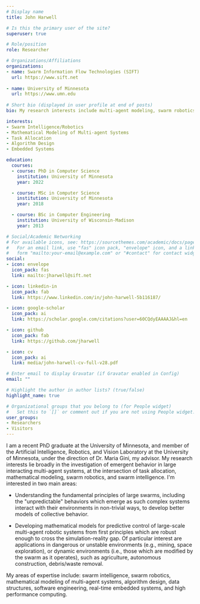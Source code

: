 ```yaml
---
# Display name
title: John Harwell

# Is this the primary user of the site?
superuser: true

# Role/position
role: Researcher

# Organizations/Affiliations
organizations:
- name: Swarm Information Flow Technologies (SIFT)
  url: https://www.sift.net
  
- name: University of Minnesota
  url: https://www.umn.edu
  
# Short bio (displayed in user profile at end of posts)
bio: My research interests include multi-agent modeling, swarm robotics, emergent behaviors, and computational optimization.

interests:
- Swarm Intelligence/Robotics
- Mathematical Modeling of Multi-agent Systems
- Task Allocation
- Algorithm Design
- Embedded Systems

education:
  courses:
  - course: PhD in Computer Science
    institution: University of Minnesota
    year: 2022

  - course: MSc in Computer Science
    institution: University of Minnesota
    year: 2018

  - course: BSc in Computer Engineering
    institution: University of Wisconsin-Madison
    year: 2013

# Social/Academic Networking
# For available icons, see: https://sourcethemes.com/academic/docs/page-builder/#icons
#   For an email link, use "fas" icon pack, "envelope" icon, and a link in the
#   form "mailto:your-email@example.com" or "#contact" for contact widget.
social:
- icon: envelope
  icon_pack: fas
  link: mailto:jharwell@sift.net

- icon: linkedin-in
  icon_pack: fab
  link: https://www.linkedin.com/in/john-harwell-5b116187/

- icon: google-scholar
  icon_pack: ai
  link: https://scholar.google.com/citations?user=60CQdyEAAAAJ&hl=en

- icon: github
  icon_pack: fab
  link: https://github.com/jharwell

- icon: cv
  icon_pack: ai
  link: media/john-harwell-cv-full-v28.pdf

# Enter email to display Gravatar (if Gravatar enabled in Config)
email: ""

# Highlight the author in author lists? (true/false)
highlight_name: true

# Organizational groups that you belong to (for People widget)
#   Set this to `[]` or comment out if you are not using People widget.
user_groups:
- Researchers
- Visitors
---
```


I am a recent PhD graduate at the University of Minnesota, and member of the
Artificial Intelligence, Robotics, and Vision Laboratory at the University of
Minnesota, under the direction of Dr. Maria Gini, my advisor. My research
interests lie broadly in the investigation of emergent behavior in large
interacting multi-agent systems, at the intersection of task allocation,
mathematical modeling, swarm robotics, and swarm intelligence.  I'm interested
in two main areas:

- Understanding the fundamental principles of large swarms, including the
  "unpredictable" behaviors which emerge as such complex systems interact with
  their environments in non-trivial ways, to develop better models of collective
  behavior.

- Developing mathematical models for predictive control of large-scale
  multi-agent robotic systems from first principles which are robust enough to
  cross the simulation-reality gap.  Of particular interest are applications in
  dangerous or unstable environments (e.g., mining, space exploration), or
  dynamic environments (i.e., those which are modified by the swarm as it
  operates), such as agriculture, autonomous construction, debris/waste
  removal.

My areas of expertise include: swarm intelligence, swarm robotics, mathematical
modeling of multi-agent systems, algorithm design, data structures, software
engineering, real-time embedded systems, and high performance computing.
